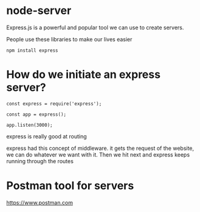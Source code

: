 # node-server

Express.js is a powerful and popular tool we can use to create servers.

People use these libraries to make our lives easier

`npm install express`

# How do we initiate an express server? 

`const express = require('express');`

`const app = express();`

`app.listen(3000);`

express is really good at routing <br>

express had this concept of middleware. it gets the request of the website, we can do whatever we want with it.
Then we hit next and express keeps running through the routes <br>

# Postman tool for servers

<https://www.postman.com> 